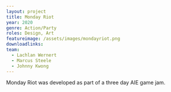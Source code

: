 ```yaml
---
layout: project
title: Monday Riot
year: 2020
genre: Action/Party
roles: Design, Art
featureimage: /assets/images/mondayriot.png
downloadlinks:
team:
  - Lachlan Wernert
  - Marcus Steele
  - Johnny Kwong
---
```


Monday Riot was developed as part of a three day AIE game jam. 